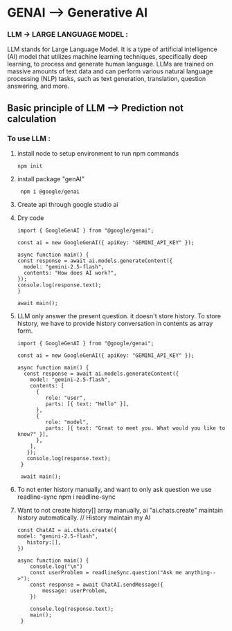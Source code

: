 # GENAI --> Generative AI
### LLM -> LARGE LANGUAGE MODEL :
LLM stands for Large Language Model. It is a type of artificial intelligence (AI) model that utilizes machine learning techniques, specifically deep learning, to process and generate human language. LLMs are trained on massive amounts of text data and can perform various natural language processing (NLP) tasks, such as text generation, translation, question answering, and more. 

## Basic principle of LLM --> Prediction not calculation


### To use LLM :
1. install node to setup environment to run npm commands

       npm init

3. install package "genAI"
   
        npm i @google/genai

5. Create api through google studio ai

<!-- LLM_1.js  -->
4. Dry code
   
       import { GoogleGenAI } from "@google/genai";

       const ai = new GoogleGenAI({ apiKey: "GEMINI_API_KEY" });

       async function main() {
       const response = await ai.models.generateContent({
         model: "gemini-2.5-flash",
         contents: "How does AI work?",
       });
       console.log(response.text);
       }

       await main();

<!-- LLM_2.js  -->
5. LLM only answer the present question. it doesn't store history. To store history, we have to provide history conversation in contents as array form.

       import { GoogleGenAI } from "@google/genai";

       const ai = new GoogleGenAI({ apiKey: "GEMINI_API_KEY" });

       async function main() {
         const response = await ai.models.generateContent({
           model: "gemini-2.5-flash",
           contents: [
             {
                role: "user",
                parts: [{ text: "Hello" }],
             },
             {
                role: "model",
                parts: [{ text: "Great to meet you. What would you like to know?" }],
             },
           ],
          });
          console.log(response.text);
        }

        await main();

<!-- LLM_3.js -->
6. To not enter history manually, and want to only ask question we use readline-sync
  npm i readline-sync

<!-- LLM_4.js -->
7. Want to not create history[] array manually, ai "ai.chats.create" maintain history automatically.
  // History maintain my AI 

       const ChatAI = ai.chats.create({
       model: "gemini-2.5-flash",
          history:[],
       })

       async function main() {
           console.log("\n")
           const userProblem = readlineSync.question("Ask me anything-->");
           const response = await ChatAI.sendMessage({
               message: userProblem,
           })
  
           console.log(response.text);
           main();
        } 
